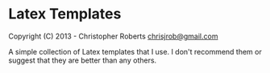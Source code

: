 Latex Templates
===============

Copyright (C) 2013 - Christopher Roberts <chrisjrob@gmail.com>

A simple collection of Latex templates that I use. I don't recommend them or suggest that they are better than any others.
